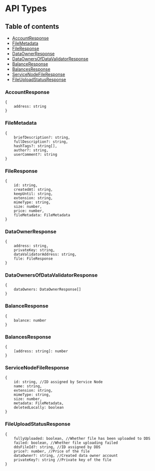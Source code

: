 # API Types

## Table of contents

- [AccountResponse](#accountresponse)
- [FileMetadata](#filemetadata)
- [FileResponse](#fileresponse)
- [DataOwnerResponse](#dataownerresponse)
- [DataOwnersOfDataValidatorResponse](#dataownersofdatavalidatorresponse)
- [BalanceResponse](#balanceresponse)
- [BalancesResponse](#balancesresponse)
- [ServiceNodeFileResponse](#servicenodefileresponse)
- [FileUploadStatusResponse](#fileuploadstatusresponse)

### AccountResponse

````
{
    address: string
}
````

### FileMetadata

````
{
    briefDescription?: string,
    fullDescription?: string,
    hashTags?: string[],
    author?: string,
    userComment?: string
}
````

### FileResponse

````
{
    id: string,
    createdAt: string,
    keepUntil: string,
    extension: string,
    mimeType: string,
    size: number,
    price: number,
    fileMetadata: FileMetadata    
}
````

### DataOwnerResponse

````
{
    address: string,
    privateKey: string,
    dataValidatorAddress: string,
    file: FileResponse
}
````

### DataOwnersOfDataValidatorResponse

````
{
    dataOwners: DataOwnerResponse[]
}
````

### BalanceResponse

````
{
    balance: number
}
````

### BalancesResponse

````
{
    [address: string]: number
}
````

### ServiceNodeFileResponse

````
{
    id: string, //ID assigned by Service Node
    name: string,
    extension: string,
    mimeType: string,
    size: number,
    metadata: FileMetadata,
    deletedLocally: boolean
}
````

### FileUploadStatusResponse

````
{
    fullyUploaded: boolean, //Whether file has been uploaded to DDS
    failed: boolean, //Whether file uploading failed
    ddsFileId?: string, //ID assigned by DDS
    price?: number, //Price of the file
    dataOwner?: string, //Created data owner account
    privateKey?: string //Private key of the file
}
````
